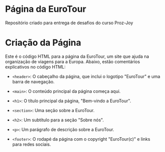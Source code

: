 # Página da EuroTour
Repositório criado para entrega de desafios do curso Proz-Joy

# Criação da Página

Este é o código HTML para a página da EuroTour, um site que ajuda na organização de viagens para a Europa. Abaixo, estão comentários explicativos no código HTML:

- `<header>`: O cabeçalho da página, que inclui o logotipo "EuroTour" e uma barra de navegação.
- `<main>`: O conteúdo principal da página começa aqui.
- `<h1>`: O título principal da página, "Bem-vindo a EuroTour".
- `<section>`: Uma seção sobre a EuroTour.
- `<h2>`: Um subtítulo para a seção "Sobre nós".
- `<p>`: Um parágrafo de descrição sobre a EuroTour.

- `<footer>`: O rodapé da página com o copyright "EuroTour(c)" e links para redes sociais.
